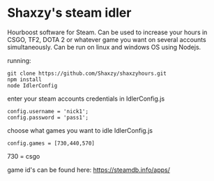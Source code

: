 # Shaxzy's steam idler
Hourboost software for Steam. Can be used to increase your hours in CSGO, TF2, DOTA 2 or whatever game you want on several accounts simultaneously. Can be run on linux and windows OS using Nodejs.


running:
```
git clone https://github.com/Shaxzy/shaxzyhours.git
npm install
node IdlerConfig
```
enter your steam accounts credentials in IdlerConfig.js
```
config.username = 'nick1';
config.password = 'pass1';
```
choose what games you want to idle IdlerConfig.js
```
config.games = [730,440,570]
```
730 = csgo

game id's can be found here: https://steamdb.info/apps/
